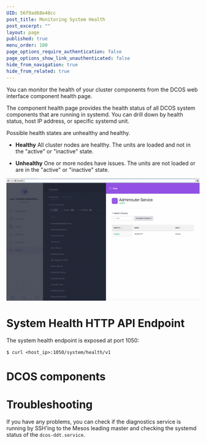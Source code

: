 ```yaml
---
UID: 56f9ad68e48cc
post_title: Monitoring System Health
post_excerpt: ""
layout: page
published: true
menu_order: 100
page_options_require_authentication: false
page_options_show_link_unauthenticated: false
hide_from_navigation: true
hide_from_related: true
---
```

You can monitor the health of your cluster components from the DCOS web interface component health page. 

The component health page provides the health status of all DCOS system components that are running in systemd. You can drill down by health status, host IP address, or specific systemd unit.

Possible health states are unhealthy and healthy. 

- **Healthy** All cluster nodes are healthy. The units are loaded and not in the "active" or "inactive" state.

- **Unhealthy** One or more nodes have issues. The units are not loaded or are in the "active" or "inactive" state.

![alt text](/assets/images/ui-sys-health.gif)

# System Health HTTP API Endpoint

The system health endpoint is exposed at port 1050:

    $ curl <host_ip>:1050/system/health/v1
    
# DCOS components



# Troubleshooting

If you have any problems, you can check if the diagnostics service is running by SSH’ing to the Mesos leading master and checking the systemd status of the `dcos-ddt.service`.